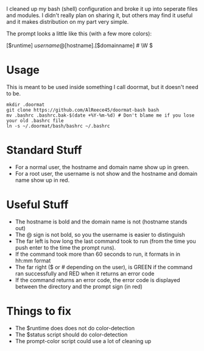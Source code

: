 
I cleaned up my bash (shell) configuration and broke it up into seperate files and modules. I didn't really plan on sharing it, but others may find it useful and it makes distribution on my part very simple.

The prompt looks a little like this (with a few more colors):

[$runtime] $username@[$hostname].[$domainname] # \W $

Usage
=====
This is meant to be used inside something I call doormat, but it doesn't need to be. 

	mkdir .doormat
	git clone https://github.com/AlReece45/doormat-bash bash
	mv .bashrc .bashrc.bak-$(date +%Y-%m-%d) # Don't blame me if you lose your old .bashrc file
	ln -s ~/.doormat/bash/bashrc ~/.bashrc

Standard Stuff
==============
* For a normal user, the hostname and domain name show up in green.
* For a root user, the username is not show and the hostname and domain name show up in red.

Useful Stuff
============
* The hostname is bold and the domain name is not (hostname stands out)
* The @ sign is not bold, so you the username is easier to distinguish
* The far left is how long the last command took to run (from the time you push enter to the time the prompt runs).
* If the command took more than 60 seconds to run, it formats in in hh:mm format
* The far right ($ or # depending on the user), is GREEN if the command ran successfully and RED when it returns an error code
* If the command returns an error code, the error code is displayed between the directory and the prompt sign (in red)

Things to fix
=============
* The $runtime does does not do color-detection
* The $status script should do color-detection
* The prompt-color script could use a lot of cleaning up
